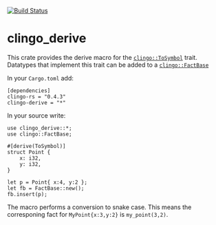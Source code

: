 [![Build Status](https://travis-ci.org/potassco/clingo_derive.svg?branch=master)](https://travis-ci.org/potassco/clingo_derive)

# clingo_derive

This crate provides the derive macro for the [`clingo::ToSymbol`](https://docs.rs/clingo/0.4.3/clingo/trait.ToSymbol.html) trait.
Datatypes that implement this trait can be added to a [`clingo::FactBase`](https://docs.rs/clingo/0.4.3/clingo/struct.FactBase.html)

In your `Cargo.toml` add:

    [dependencies]
    clingo-rs = "0.4.3"
    clingo-derive = "*"

In your source write:

    use clingo_derive::*;
    use clingo::FactBase;

    #[derive(ToSymbol)]
    struct Point {
        x: i32,
        y: i32,
    }

    let p = Point{ x:4, y:2 };
    let fb = FactBase::new();
    fb.insert(p);

The macro performs a conversion to snake case. This means the corresponing fact for `MyPoint{x:3,y:2}` is `my_point(3,2)`.
